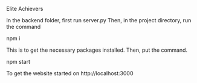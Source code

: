 Elite Achievers

In the backend folder, first run server.py
Then, in the project directory, run the command

npm i

This is to get the necessary packages installed. Then, put the command.

npm start

To get the website started on http://localhost:3000
